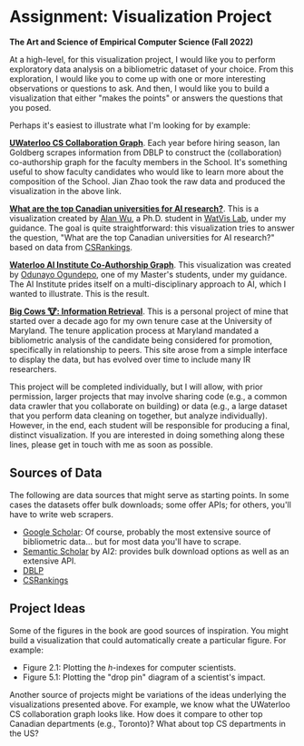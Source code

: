 # Assignment: Visualization Project

**The Art and Science of Empirical Computer Science (Fall 2022)**

At a high-level, for this visualization project, I would like you to perform exploratory data analysis on a bibliometric dataset of your choice.
From this exploration, I would like you to come up with one or more interesting observations or questions to ask.
And then, I would like you to build a visualization that either "makes the points" or answers the questions that you posed.

Perhaps it's easiest to illustrate what I'm looking for by example:

[**UWaterloo CS Collaboration Graph**](https://observablehq.com/d/65672db51a1d6200).
Each year before hiring season, Ian Goldberg scrapes information from DBLP to construct the (collaboration) co-authorship graph for the faculty members in the School.
It's something useful to show faculty candidates who would like to learn more about the composition of the School.
Jian Zhao took the raw data and produced the visualization in the above link.

[**What are the top Canadian universities for AI research?**](https://lintool.github.io/csranking-aica/).
This is a visualization created by [Alan Wu](https://wuliwei.xyz/), a Ph.D. student in [WatVis Lab](http://www.jeffjianzhao.com/), under my guidance.
The goal is quite straightforward: this visualization tries to answer the question, "What are the top Canadian universities for AI research?" based on data from [CSRankings](http://csrankings.org/).

[**Waterloo AI Institute Co-Authorship Graph**](https://toluclassics.github.io/wai/).
This visualization was created by [Odunayo Ogundepo](https://toluclassics.github.io/wai/), one of my Master's students, under my guidance.
The AI Institute prides itself on a multi-disciplinary approach to AI, which I wanted to illustrate.
This is the result.

[**Big Cows 🐮: Information Retrieval**](https://lintool.github.io/bigcows/index-ir.html).
This is a personal project of mine that started over a decade ago for my own tenure case at the University of Maryland.
The tenure application process at Maryland mandated a bibliometric analysis of the candidate being considered for promotion, specifically in relationship to peers.
This site arose from a simple interface to display the data, but has evolved over time to include many IR researchers.

This project will be completed individually, but I will allow, with prior permission, larger projects that may involve sharing code (e.g., a common data crawler that you collaborate on building) or data (e.g., a large dataset that you perform data cleaning on together, but analyze individually).
However, in the end, each student will be responsible for producing a final, distinct visualization.
If you are interested in doing something along these lines, please get in touch with me as soon as possible.

## Sources of Data

The following are data sources that might serve as starting points.
In some cases the datasets offer bulk downloads; some offer APIs; for others, you'll have to write web scrapers.

+ [Google Scholar](https://scholar.google.com/): Of course, probably the most extensive source of bibliometric data... but for most data you'll have to scrape.
+ [Semantic Scholar](https://www.semanticscholar.org/) by AI2: provides bulk download options as well as an extensive API.
+ [DBLP](https://dblp.org/)
+ [CSRankings](https://csrankings.org/)

## Project Ideas

Some of the figures in the book are good sources of inspiration.
You might build a visualization that could automatically create a particular figure.
For example:

+ Figure 2.1: Plotting the _h_-indexes for computer scientists.
+ Figure 5.1: Plotting the "drop pin" diagram of a scientist's impact.

Another source of projects might be variations of the ideas underlying the visualizations presented above.
For example, we know what the UWaterloo CS collaboration graph looks like.
How does it compare to other top Canadian departments (e.g., Toronto)?
What about top CS departments in the US?
